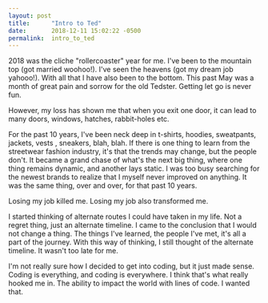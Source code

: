 ```yaml
---
layout: post
title:      "Intro to Ted"
date:       2018-12-11 15:02:22 -0500
permalink:  intro_to_ted
---
```




2018 was the cliche "rollercoaster" year for me. I've been to the mountain top (got married woohoo!). I've seen the heavens (got my dream job yahooo!). With all that I have also been to the bottom. This past May was  a month of great pain and sorrow for the old Tedster. Getting let go is never fun.

However, my loss has shown me that when you exit one door, it can lead to many doors, windows, hatches, rabbit-holes etc. 

For the past 10 years, I've been neck deep in t-shirts, hoodies, sweatpants, jackets, vests , sneakers, blah, blah. If there is one thing to learn from the streetwear fashion industry, it's that the trends may change, but the people don't. It became a grand chase of what's the next big thing, where one thing remains dynamic, and another lays static. I was too busy searching for the newest brands to realize that I myself never improved on anything. It was the same thing, over and over, for that past 10 years.

Losing my job killed me. Losing my job also transformed me. 

I started thinking of alternate routes I could have taken in my life. Not a regret thing, just an alternate timeline. I came to the conclusion that I would not change a thing. The things I've learned, the people I've met, it's all a part of the journey. With this way of thinking, I still thought of the alternate timeline. It wasn't too late for me. 

I'm not really sure how I decided to get into coding, but it just made sense. Coding is everything, and coding is everywhere. I think that's what really hooked me in. The ability to impact the world with lines of code. I wanted that. 




